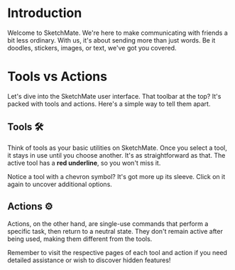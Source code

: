 # Introduction

Welcome to SketchMate. We're here to make communicating with friends a bit less ordinary. With us, it's about sending
more than just words. Be it doodles, stickers, images, or text, we've got you covered.

# Tools vs Actions

Let's dive into the SketchMate user interface. That toolbar at the top? It's packed with tools and actions. Here's a
simple way to tell them apart.

## Tools 🛠️

Think of tools as your basic utilities on SketchMate. Once you select a tool, it stays in use until you choose another.
It's as straightforward as that. The active tool has a **red underline**, so you won't miss it.

Notice a tool with a chevron symbol? It's got more up its sleeve. Click on it again to uncover additional options.

## Actions ⚙️

Actions, on the other hand, are single-use commands that perform a specific task, then return to a neutral state. They
don't remain active after being used, making them different from the tools.

Remember to visit the respective pages of each tool and action if you need detailed assistance or wish to discover
hidden features!
